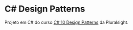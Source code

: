 # C# Design Patterns

Projeto em C# do curso <a href="https://www.pluralsight.com/courses/c-sharp-10-design-patterns">C# 10 Design Patterns</a> da Pluralsight.
